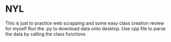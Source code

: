 # NYL
This is just to practice web scrapping and some easy class creation review for myself
Run the .py to download data onto desktop.
Use cpp file to parse the data by calling the class functions
